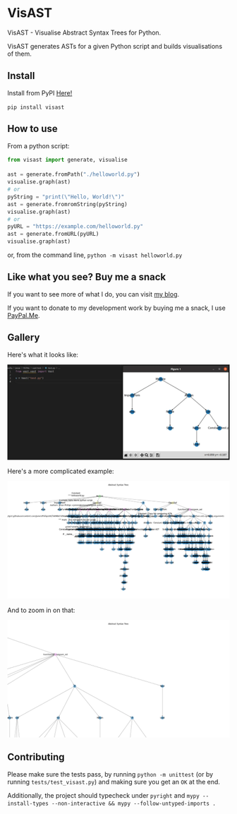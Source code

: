 # VisAST

VisAST - Visualise Abstract Syntax Trees for Python.

VisAST generates ASTs for a given Python script and builds visualisations of them.

## Install

Install from PyPI [Here!](https://pypi.org/project/VisAST/)

`pip install visast`

## How to use

From a python script:

```python
from visast import generate, visualise

ast = generate.fromPath("./helloworld.py")
visualise.graph(ast)
# or
pyString = "print(\"Hello, World!\")"
ast = generate.fromromString(pyString)
visualise.graph(ast)
# or
pyURL = "https://example.com/helloworld.py"
ast = generate.fromURL(pyURL)
visualise.graph(ast)
```

or, from the command line, `python -m visast helloworld.py`

## Like what you see?  Buy me a snack

If you want to see more of what I do, you can visit [my blog](https://jamesphillipsuk.com "Go there now").

If you want to donate to my development work by buying me a snack, I use [PayPal.Me](https://paypal.me/JamesPhillipsUK "My PayPal.Me").

## Gallery

Here's what it looks like:

![ast](example.webp "Example 1")

Here's a more complicated example:

![ast](Figure_1.png "Example 2")

And to zoom in on that:

![ast](Figure_2.png "Example 3")

## Contributing

Please make sure the tests pass, by running `python -m unittest` (or by running `tests/test_visast.py`) and making sure you get an `OK` at the end.

Additionally, the project should typecheck under `pyright` and `mypy --install-types --non-interactive && mypy --follow-untyped-imports .`

